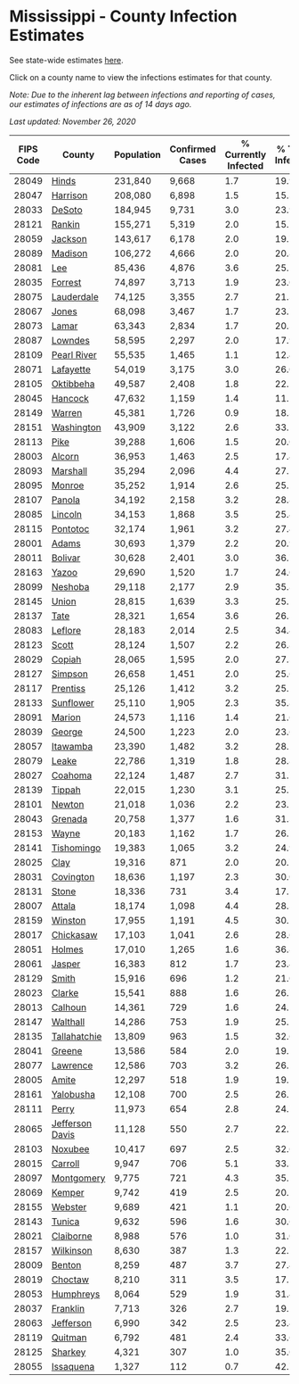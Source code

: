 # Mississippi - County Infection Estimates

See state-wide estimates [here](/infections/us-ms).

Click on a county name to view the infections estimates for that county.

*Note: Due to the inherent lag between infections and reporting of cases, our estimates of infections are as of 14 days ago.*

*Last updated: November 26, 2020*

|   FIPS Code |                             County |   Population |   Confirmed Cases |   % Currently Infected |   % Total Infected |
|-------------|------------------------------------|--------------|-------------------|------------------------|--------------------|
|       28049 |                     [Hinds](hinds) |      231,840 |             9,668 |                    1.7 |               19.9 |
|       28047 |               [Harrison](harrison) |      208,080 |             6,898 |                    1.5 |               15.3 |
|       28033 |                   [DeSoto](desoto) |      184,945 |             9,731 |                    3.0 |               23.9 |
|       28121 |                   [Rankin](rankin) |      155,271 |             5,319 |                    2.0 |               15.7 |
|       28059 |                 [Jackson](jackson) |      143,617 |             6,178 |                    2.0 |               19.7 |
|       28089 |                 [Madison](madison) |      106,272 |             4,666 |                    2.0 |               20.8 |
|       28081 |                         [Lee](lee) |       85,436 |             4,876 |                    3.6 |               25.5 |
|       28035 |                 [Forrest](forrest) |       74,897 |             3,713 |                    1.9 |               23.0 |
|       28075 |           [Lauderdale](lauderdale) |       74,125 |             3,355 |                    2.7 |               21.3 |
|       28067 |                     [Jones](jones) |       68,098 |             3,467 |                    1.7 |               23.7 |
|       28073 |                     [Lamar](lamar) |       63,343 |             2,834 |                    1.7 |               20.3 |
|       28087 |                 [Lowndes](lowndes) |       58,595 |             2,297 |                    2.0 |               17.9 |
|       28109 |         [Pearl River](pearl-river) |       55,535 |             1,465 |                    1.1 |               12.4 |
|       28071 |             [Lafayette](lafayette) |       54,019 |             3,175 |                    3.0 |               26.0 |
|       28105 |             [Oktibbeha](oktibbeha) |       49,587 |             2,408 |                    1.8 |               22.5 |
|       28045 |                 [Hancock](hancock) |       47,632 |             1,159 |                    1.4 |               11.2 |
|       28149 |                   [Warren](warren) |       45,381 |             1,726 |                    0.9 |               18.3 |
|       28151 |           [Washington](washington) |       43,909 |             3,122 |                    2.6 |               33.2 |
|       28113 |                       [Pike](pike) |       39,288 |             1,606 |                    1.5 |               20.0 |
|       28003 |                   [Alcorn](alcorn) |       36,953 |             1,463 |                    2.5 |               17.4 |
|       28093 |               [Marshall](marshall) |       35,294 |             2,096 |                    4.4 |               27.2 |
|       28095 |                   [Monroe](monroe) |       35,252 |             1,914 |                    2.6 |               25.5 |
|       28107 |                   [Panola](panola) |       34,192 |             2,158 |                    3.2 |               28.8 |
|       28085 |                 [Lincoln](lincoln) |       34,153 |             1,868 |                    3.5 |               25.4 |
|       28115 |               [Pontotoc](pontotoc) |       32,174 |             1,961 |                    3.2 |               27.4 |
|       28001 |                     [Adams](adams) |       30,693 |             1,379 |                    2.2 |               20.9 |
|       28011 |                 [Bolivar](bolivar) |       30,628 |             2,401 |                    3.0 |               36.7 |
|       28163 |                     [Yazoo](yazoo) |       29,690 |             1,520 |                    1.7 |               24.0 |
|       28099 |                 [Neshoba](neshoba) |       29,118 |             2,177 |                    2.9 |               35.8 |
|       28145 |                     [Union](union) |       28,815 |             1,639 |                    3.3 |               25.5 |
|       28137 |                       [Tate](tate) |       28,321 |             1,654 |                    3.6 |               26.3 |
|       28083 |                 [Leflore](leflore) |       28,183 |             2,014 |                    2.5 |               34.4 |
|       28123 |                     [Scott](scott) |       28,124 |             1,507 |                    2.2 |               26.8 |
|       28029 |                   [Copiah](copiah) |       28,065 |             1,595 |                    2.0 |               27.3 |
|       28127 |                 [Simpson](simpson) |       26,658 |             1,451 |                    2.0 |               25.6 |
|       28117 |               [Prentiss](prentiss) |       25,126 |             1,412 |                    3.2 |               25.1 |
|       28133 |             [Sunflower](sunflower) |       25,110 |             1,905 |                    2.3 |               35.8 |
|       28091 |                   [Marion](marion) |       24,573 |             1,116 |                    1.4 |               21.6 |
|       28039 |                   [George](george) |       24,500 |             1,223 |                    2.0 |               23.6 |
|       28057 |               [Itawamba](itawamba) |       23,390 |             1,482 |                    3.2 |               28.2 |
|       28079 |                     [Leake](leake) |       22,786 |             1,319 |                    1.8 |               28.8 |
|       28027 |                 [Coahoma](coahoma) |       22,124 |             1,487 |                    2.7 |               31.7 |
|       28139 |                   [Tippah](tippah) |       22,015 |             1,230 |                    3.1 |               25.7 |
|       28101 |                   [Newton](newton) |       21,018 |             1,036 |                    2.2 |               23.5 |
|       28043 |                 [Grenada](grenada) |       20,758 |             1,377 |                    1.6 |               31.3 |
|       28153 |                     [Wayne](wayne) |       20,183 |             1,162 |                    1.7 |               26.7 |
|       28141 |           [Tishomingo](tishomingo) |       19,383 |             1,065 |                    3.2 |               24.9 |
|       28025 |                       [Clay](clay) |       19,316 |               871 |                    2.0 |               20.7 |
|       28031 |             [Covington](covington) |       18,636 |             1,197 |                    2.3 |               30.0 |
|       28131 |                     [Stone](stone) |       18,336 |               731 |                    3.4 |               17.5 |
|       28007 |                   [Attala](attala) |       18,174 |             1,098 |                    4.4 |               28.3 |
|       28159 |                 [Winston](winston) |       17,955 |             1,191 |                    4.5 |               30.2 |
|       28017 |             [Chickasaw](chickasaw) |       17,103 |             1,041 |                    2.6 |               28.6 |
|       28051 |                   [Holmes](holmes) |       17,010 |             1,265 |                    1.6 |               36.8 |
|       28061 |                   [Jasper](jasper) |       16,383 |               812 |                    1.7 |               23.4 |
|       28129 |                     [Smith](smith) |       15,916 |               696 |                    1.2 |               21.0 |
|       28023 |                   [Clarke](clarke) |       15,541 |               888 |                    1.6 |               26.7 |
|       28013 |                 [Calhoun](calhoun) |       14,361 |               729 |                    1.6 |               24.1 |
|       28147 |               [Walthall](walthall) |       14,286 |               753 |                    1.9 |               25.2 |
|       28135 |       [Tallahatchie](tallahatchie) |       13,809 |               963 |                    1.5 |               32.6 |
|       28041 |                   [Greene](greene) |       13,586 |               584 |                    2.0 |               19.5 |
|       28077 |               [Lawrence](lawrence) |       12,586 |               703 |                    3.2 |               26.5 |
|       28005 |                     [Amite](amite) |       12,297 |               518 |                    1.9 |               19.5 |
|       28161 |             [Yalobusha](yalobusha) |       12,108 |               700 |                    2.5 |               26.7 |
|       28111 |                     [Perry](perry) |       11,973 |               654 |                    2.8 |               24.7 |
|       28065 | [Jefferson Davis](jefferson-davis) |       11,128 |               550 |                    2.7 |               22.7 |
|       28103 |                 [Noxubee](noxubee) |       10,417 |               697 |                    2.5 |               32.6 |
|       28015 |                 [Carroll](carroll) |        9,947 |               706 |                    5.1 |               33.3 |
|       28097 |           [Montgomery](montgomery) |        9,775 |               721 |                    4.3 |               35.1 |
|       28069 |                   [Kemper](kemper) |        9,742 |               419 |                    2.5 |               20.5 |
|       28155 |                 [Webster](webster) |        9,689 |               421 |                    1.1 |               20.6 |
|       28143 |                   [Tunica](tunica) |        9,632 |               596 |                    1.6 |               30.6 |
|       28021 |             [Claiborne](claiborne) |        8,988 |               576 |                    1.0 |               31.0 |
|       28157 |             [Wilkinson](wilkinson) |        8,630 |               387 |                    1.3 |               22.7 |
|       28009 |                   [Benton](benton) |        8,259 |               487 |                    3.7 |               27.4 |
|       28019 |                 [Choctaw](choctaw) |        8,210 |               311 |                    3.5 |               17.1 |
|       28053 |             [Humphreys](humphreys) |        8,064 |               529 |                    1.9 |               31.4 |
|       28037 |               [Franklin](franklin) |        7,713 |               326 |                    2.7 |               19.5 |
|       28063 |             [Jefferson](jefferson) |        6,990 |               342 |                    2.5 |               23.4 |
|       28119 |                 [Quitman](quitman) |        6,792 |               481 |                    2.4 |               33.6 |
|       28125 |                 [Sharkey](sharkey) |        4,321 |               307 |                    1.0 |               35.0 |
|       28055 |             [Issaquena](issaquena) |        1,327 |               112 |                    0.7 |               42.7 |